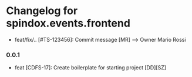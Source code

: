 # Changelog for spindox.events.frontend

- feat/fix/.. [#TS-123456]: Commit message [MR] --> Owner Mario Rossi


### 0.0.1
- feat [CDFS-17]: Create boilerplate for starting project [DD][SZ]
